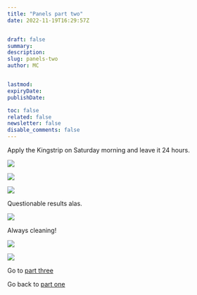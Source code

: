 ```yaml
---
title: "Panels part two"
date: 2022-11-19T16:29:57Z


draft: false
summary:
description:
slug: panels-two
author: MC


lastmod:
expiryDate:
publishDate:

toc: false
related: false
newsletter: false
disable_comments: false
---
```

Apply the Kingstrip on Saturday morning and leave it 24 hours.

![](/images/9558.jpeg)

![](/images/9563.jpeg)

![](/images/9566.jpeg)


Questionable results alas.

![](/images/3205.jpeg)

Always cleaning!

![](/images/3202.jpeg)

![](/images/3204.jpeg)

Go to [part three](/posts/nov-2022/panelspartthree) 

Go back to [part one](/posts/nov-2022/panels-one) 

